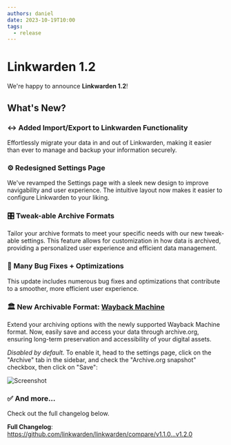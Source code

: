 ```yaml
---
authors: daniel
date: 2023-10-19T10:00
tags:
  - release
---
```


# Linkwarden 1.2

We're happy to announce **Linkwarden 1.2**!

<!--truncate-->

## What's New?

### ↔️ Added Import/Export to Linkwarden Functionality

Effortlessly migrate your data in and out of Linkwarden, making it easier than ever to manage and backup your information securely.

### ⚙️ Redesigned Settings Page

We've revamped the Settings page with a sleek new design to improve navigability and user experience. The intuitive layout now makes it easier to configure Linkwarden to your liking.

### 🎛️ Tweak-able Archive Formats

Tailor your archive formats to meet your specific needs with our new tweak-able settings. This feature allows for customization in how data is archived, providing a personalized user experience and efficient data management.

### 🐜 Many Bug Fixes + Optimizations

This update includes numerous bug fixes and optimizations that contribute to a smoother, more efficient user experience.

### 🏛️ New Archivable Format: [Wayback Machine](https://archive.org)

Extend your archiving options with the newly supported Wayback Machine format. Now, easily save and access your data through archive.org, ensuring long-term preservation and accessibility of your digital assets.

_Disabled by default._ To enable it, head to the settings page, click on the "Archive" tab in the sidebar, and check the "Archive.org snapshot" checkbox, then click on "Save":

![Screenshot](https://github.com/linkwarden/linkwarden/assets/93432314/639d9da8-073e-41fa-ba3f-32b174331ff2)

### ✅ And more...

Check out the full changelog below.

**Full Changelog**: https://github.com/linkwarden/linkwarden/compare/v1.1.0...v1.2.0

